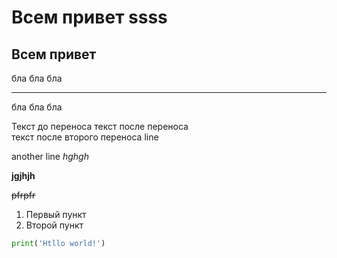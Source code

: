 # Всем привет ssss
## Всем привет

бла бла бла 

---

бла бла бла

Текст до переноса
текст после переноса <br>
текст после второго переноса
line

another line
*hghgh*


**jgjhjh**


~~pfrpfr~~

1. Первый пункт
2. Второй пункт

```python
print('Htllo world!')
```